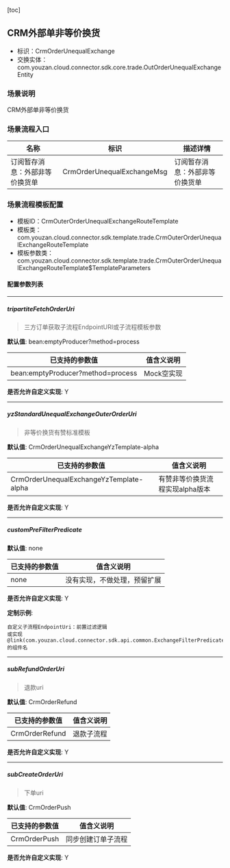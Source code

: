 [toc]

## CRM外部单非等价换货
- 标识：CrmOrderUnequalExchange
- 交换实体：com.youzan.cloud.connector.sdk.core.trade.OutOrderUnequalExchangeEntity
### 场景说明
CRM外部单非等价换货
### 场景流程入口

名称 | 标识 | 描述详情
---|---|---
订阅暂存消息：外部非等价换货单 | CrmOrderUnequalExchangeMsg | 订阅暂存消息：外部非等价换货单

### 场景流程模板配置
- 模板ID：CrmOuterOrderUnequalExchangeRouteTemplate
- 模板类：com.youzan.cloud.connector.sdk.template.trade.CrmOuterOrderUnequalExchangeRouteTemplate
- 模板参数类：com.youzan.cloud.connector.sdk.template.trade.CrmOuterOrderUnequalExchangeRouteTemplate$TemplateParameters

#### 配置参数列表

---
##### tripartiteFetchOrderUri
> 三方订单获取子流程EndpointURI或子流程模板参数

**默认值**: bean:emptyProducer?method=process

已支持的参数值 | 值含义说明
---|---
bean:emptyProducer?method=process | Mock空实现

**是否允许自定义实现**: Y

---
##### yzStandardUnequalExchangeOuterOrderUri
> 非等价换货有赞标准模板

**默认值**: CrmOrderUnequalExchangeYzTemplate-alpha

已支持的参数值 | 值含义说明
---|---
CrmOrderUnequalExchangeYzTemplate-alpha | 有赞非等价换货流程实现alpha版本

**是否允许自定义实现**: Y

---
##### customPreFilterPredicate
> 

**默认值**: none

已支持的参数值 | 值含义说明
---|---
none | 没有实现，不做处理，预留扩展

**是否允许自定义实现**: Y


**定制示例**:
```
自定义子流程EndpointUri：前置过滤逻辑
或实现@link(com.youzan.cloud.connector.sdk.api.common.ExchangeFilterPredicate)的组件名
```
---
##### subRefundOrderUri
> 退款uri

**默认值**: CrmOrderRefund

已支持的参数值 | 值含义说明
---|---
CrmOrderRefund | 退款子流程

**是否允许自定义实现**: Y

---
##### subCreateOrderUri
> 下单uri

**默认值**: CrmOrderPush

已支持的参数值 | 值含义说明
---|---
CrmOrderPush | 同步创建订单子流程

**是否允许自定义实现**: Y


